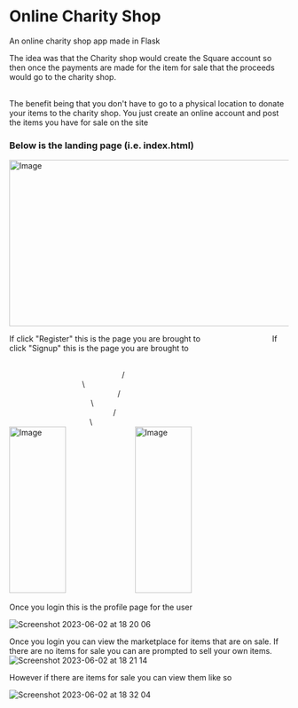 # Online Charity Shop
An online charity shop app made in Flask

The idea was that the Charity shop would create the Square account so then once the payments are made for the item for sale that the proceeds would go to the charity shop.
</br>
</br>

The benefit being that you don't have to go to a physical location to donate your items to the charity shop. You just create an online account and post the items you have for sale on the site
</br>

### Below is the landing page (i.e. index.html)

<img src="https://github-production-user-asset-6210df.s3.amazonaws.com/23244853/242938039-1133fd74-3665-459c-8a57-32cfda90abda.png" alt="Image" width="600" height="300">

</br>

If click "Register" this is the page you are brought to   &emsp; &emsp; &emsp; &emsp; &emsp; &emsp; &emsp;      If click "Signup" this is the page you are brought to

</br>
&emsp; &emsp; &emsp; &emsp; &emsp; &emsp; &emsp; &emsp; &emsp; &emsp; &nbsp; &nbsp; &nbsp; / &emsp; &emsp; &emsp; &emsp; &emsp; &emsp; &emsp; &emsp; &emsp; &emsp; &emsp; &emsp; &emsp; &emsp; &emsp; &emsp; &emsp; &emsp; &emsp; &emsp; &emsp; &emsp; &nbsp; &nbsp; &nbsp; \ </br>
&emsp; &emsp; &emsp; &emsp; &emsp; &emsp; &emsp; &emsp; &emsp; &emsp;  &nbsp; &nbsp; / &emsp; &emsp; &emsp; &emsp; &emsp; &emsp; &emsp; &emsp; &emsp; &emsp; &emsp; &emsp; &emsp; &emsp; &emsp; &emsp; &emsp; &emsp; &emsp; &emsp; &emsp; &emsp; &nbsp; &nbsp; &nbsp; &nbsp; &nbsp; \ </br>
&emsp; &emsp; &emsp; &emsp; &emsp; &emsp; &emsp; &emsp; &emsp; &emsp; &nbsp; / &emsp; &emsp; &emsp; &emsp; &emsp; &emsp; &emsp; &emsp; &emsp; &emsp; &emsp; &emsp; &emsp; &emsp; &emsp; &emsp; &emsp; &emsp; &emsp; &emsp; &emsp; &emsp; &nbsp; &nbsp; &nbsp; &nbsp; &nbsp; &nbsp; &nbsp; \ </br>
                  
<div style="display:flex;">
<img src="https://github-production-user-asset-6210df.s3.amazonaws.com/23244853/242947324-b5594d6d-e9be-40cb-9fb2-fa387d8bf7af.png" alt="Image" width="45%" height="300"> <img src="https://github-production-user-asset-6210df.s3.amazonaws.com/23244853/242947324-b5594d6d-e9be-40cb-9fb2-fa387d8bf7af.png" alt="Image" width="45%" height="300">
</div>
</br>
Once you login this is the profile page for the user
</br>

![Screenshot 2023-06-02 at 18 20 06](https://github.com/hessio/OnlineMarketplace/assets/23244853/57734840-ab2b-455c-9d7c-0c6787302a2f)

Once you login you can view the marketplace for items that are on sale. If there are no items for sale you can are prompted to sell your own items.
![Screenshot 2023-06-02 at 18 21 14](https://github.com/hessio/OnlineMarketplace/assets/23244853/0925f949-860b-4e21-a6a0-22c66fd394a4)

However if there are items for sale you can view them like so

![Screenshot 2023-06-02 at 18 32 04](https://github.com/hessio/OnlineMarketplace/assets/23244853/1c53c9f0-e7c1-4bd2-88e9-a6294ec01553)
